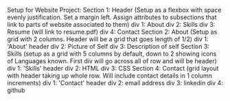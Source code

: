 Setup for Website Project:
    Section 1: Header
    (Setup as a flexbox with space evenly justification. Set a margin left. Assign attributes to subsections that link to parts of website associated to them)
        div 1: About
        div 2: Skills
        div 3: Resume (will link to resume.pdf)
        div 4: Contact
    Section 2: About
    (Setup as grid with 2 columns. Header will be a grid that goes length of 1/2)
        div 1: 'About' header
        div 2: Picture of Self
        div 3: Description of self
    Section 3: Skills
    (setup as a grid with 5 columns by default, down to 2 showing icons of Languages known. First div will go across all of row and will be header)
        div 1: 'Skills' header
        div 2: HTML
        div 3: CSS
    Section 4: Contact
    (grid layout with header taking up whole row. Will include contact details in 1 column increments)
        div 1: 'Contact' header
        div 2: email address
        div 3: linkedin
        div 4: github
        